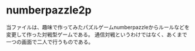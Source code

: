 # numberpazzle2p

当ファイルは、趣味で作ってみたパズルゲームnumberpazzleからルールなどを変更して作った対戦型ゲームである。
通信対戦というわけではなく、あくまで一つの画面で二人で行うものである。
